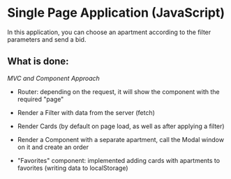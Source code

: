 # Single Page Application (JavaScript)

In this application, you can choose an apartment according to the filter parameters and send a bid.

## What is done:
_MVC and Component Approach_

* Router: depending on the request, it will show the component with the required "page"

* Render a Filter with data from the server (fetch)

* Render Cards (by default on page load, as well as after applying a filter)

* Render a Component with a separate apartment, call the Modal window on it and create an order

* "Favorites" component: implemented adding cards with apartments to favorites (writing data to localStorage)
